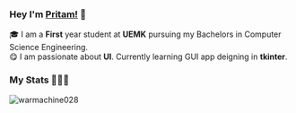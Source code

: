 ### Hey I'm [Pritam!](https://warmachine028.github.io) 🚀

🎓 I am a **First** year student at **UEMK** pursuing my Bachelors in Computer Science Engineering.  
😋 I am passionate about **UI**. Currently learning GUI app deigning in **tkinter**. 




### My Stats 👨🏻‍💻
<img src="https://github-readme-stats.vercel.app/api?username=warmachine028&layout=compact&hide_title=true&include_all_commits=true" alt="warmachine028" />

